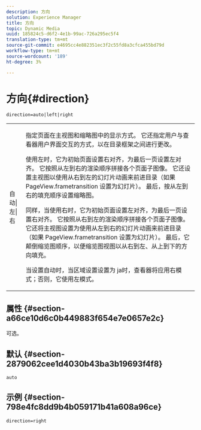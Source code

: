 ```yaml
---
description: 方向
solution: Experience Manager
title: 方向
topic: Dynamic Media
uuid: 185824c5-d6f2-4e1b-99ac-726a295ec5f4
translation-type: tm+mt
source-git-commit: e4695cc4e882351ec3f2c55fd8a3cfca455bd79d
workflow-type: tm+mt
source-wordcount: '189'
ht-degree: 3%

---
```



# 方向{#direction}

`direction=auto|left|right`

<table id="table_1D425B7685D448459CD3FE8D683C813C"> 
 <tbody> 
  <tr> 
   <td colname="col1"> <p> <span class="codeph"> 自动|左|右  </span> </p> </td> 
   <td colname="col2"> <p>指定页面在主视图和缩略图中的显示方式。 它还指定用户与查看器用户界面交互的方式，以在目录框架之间进行更改。 </p> <p>使用<span class="codeph">左</span>时，它为初始页面设置右对齐，为最后一页设置左对齐。 它按照从左到右的渲染顺序拼接各个页面子图像。 它还设置主视图以使用从右到左的幻灯片动画来前进目录（如果<span class="codeph"> PageView.frametransition </span>设置为幻灯片）。 最后，按从左到右的填充顺序设置缩略图。 </p> <p>同样，当使用<span class="codeph">右</span>时，它为初始页面设置左对齐，为最后一页设置右对齐。 它按照从右到左的渲染顺序拼接各个页面子图像。 它还将主视图设置为使用从左到右的幻灯片动画来前进目录（如果<span class="codeph"> PageView.frametransition </span>设置为幻灯片）。 最后，它颠倒缩览图顺序，以便缩览图视图以从右到左、从上到下的方向填充。 </p> <p>当设置<span class="codeph">自动</span>时，当区域设置设置为<span class="codeph"> ja时，查看器将应用右<span class="codeph"></span>模式；</span>否则，它使用左</span>模式。<span class="codeph"> </span></p> </td> 
  </tr> 
 </tbody> 
</table>

## 属性 {#section-a66ce10d6c0b449883f654e7e0657e2c}

可选。

## 默认 {#section-2879062cee1d4030b43ba3b19693f4f8}

`auto`

## 示例 {#section-798e4fc8dd9b4b059171b41a608a96ce}

`direction=right`
